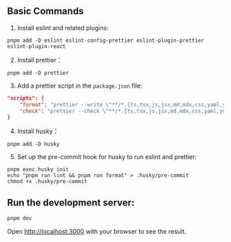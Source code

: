 ## Basic Commands

1. Install eslint and related plugins:

```shell
pnpm add -D eslint eslint-config-prettier eslint-plugin-prettier eslint-plugin-react
```

2. Install prettier：

```shell
pnpm add -D prettier
```

3. Add a prettier script in the `package.json` file:

```json
"scripts": {
    "format": "prettier --write \"**/*.{ts,tsx,js,jsx,md,mdx,css,yaml,yml}\"",
    "check": "prettier --check \"**/*.{ts,tsx,js,jsx,md,mdx,css,yaml,yml}\"",
}
```

4. Install husky：

```shell
pnpm add -D husky
```

5. Set up the pre-commit hook for husky to run eslint and prettier:

```shell
pnpm exec husky init
echo "pnpm run lint && pnpm run format" > .husky/pre-commit
chmod +x .husky/pre-commit
```

## Run the development server:

```bash
pnpm dev
```

Open [http://localhost:3000](http://localhost:3000) with your browser to see the result.
